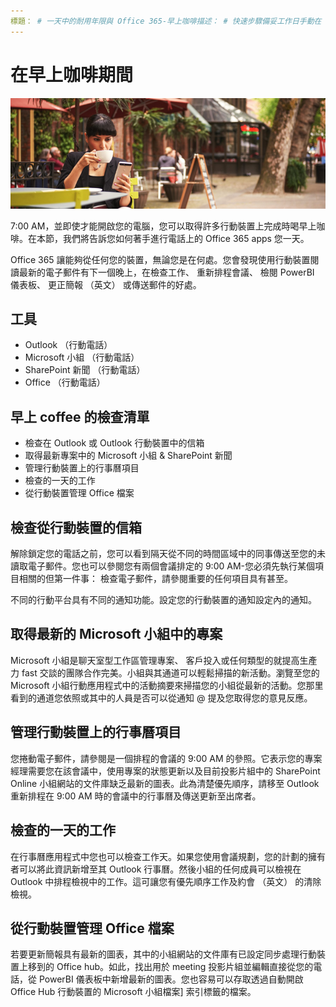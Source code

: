 ```yaml
---
標題： # 一天中的耐用年限與 Office 365-早上咖啡描述： # 快速步驟備妥工作日手動在 Office 365 作者: {github 識別碼} # karuanag ms.author: {毫秒別名} # karuanag ms.date: {@date} # 02 /01/2019 ms.topic： 快速入門 # 用法
---
```


# <a name="during-morning-coffee"></a>在早上咖啡期間

![早上咖啡視覺化](media/ditl_coffee.png)

7:00 AM，並即使才能開啟您的電腦，您可以取得許多行動裝置上完成時喝早上咖啡。在本節，我們將告訴您如何著手進行電話上的 Office 365 apps 您一天。

Office 365 讓能夠從任何您的裝置，無論您是在何處。您會發現使用行動裝置閱讀最新的電子郵件有下一個晚上，在檢查工作、 重新排程會議、 檢閱 PowerBI 儀表板、 更正簡報 （英文） 或傳送郵件的好處。 

## <a name="tools"></a>工具
- Outlook （行動電話）
- Microsoft 小組 （行動電話）
- SharePoint 新聞 （行動電話）
- Office （行動電話）

## <a name="checklist-for-your-morning-coffee"></a>早上 coffee 的檢查清單
- 檢查在 Outlook 或 Outlook 行動裝置中的信箱
- 取得最新專案中的 Microsoft 小組 & SharePoint 新聞
- 管理行動裝置上的行事曆項目
- 檢查的一天的工作
- 從行動裝置管理 Office 檔案 

## <a name="check-mail-from-your-mobile-device"></a>檢查從行動裝置的信箱
解除鎖定您的電話之前，您可以看到隔天從不同的時間區域中的同事傳送至您的未讀取電子郵件。您也可以參閱您有兩個會議排定的 9:00 AM-您必須先執行某個項目相關的但第一件事： 檢查電子郵件，請參閱重要的任何項目具有甚至。

不同的行動平台具有不同的通知功能。設定您的行動裝置的通知設定內的通知。 

## <a name="get-up-to-date-on-projects-in-microsoft-teams"></a>取得最新的 Microsoft 小組中的專案
Microsoft 小組是聊天室型工作區管理專案、 客戶投入或任何類型的就提高生產力 fast 交談的團隊合作完美。小組與其通道可以輕鬆掃描的新活動。瀏覽至您的 Microsoft 小組行動應用程式中的活動摘要來掃描您的小組從最新的活動。您那里看到的通道您依照或其中的人員是否可以從通知 @ 提及您取得您的意見反應。  

## <a name="manage-calendar-items-on-your-mobile-device"></a>管理行動裝置上的行事曆項目
您捲動電子郵件，請參閱是一個排程的會議的 9:00 AM 的參照。它表示您的專案經理需要您在該會議中，使用專案的狀態更新以及目前投影片組中的 SharePoint Online 小組網站的文件庫缺乏最新的圖表。此為清楚優先順序，請移至 Outlook 重新排程在 9:00 AM 時的會議中的行事曆及傳送更新至出席者。

## <a name="check-tasks-for-the-day"></a>檢查的一天的工作
在行事曆應用程式中您也可以檢查工作天。如果您使用會議規劃，您的計劃的擁有者可以將此資訊新增至其 Outlook 行事曆。然後小組的任何成員可以檢視在 Outlook 中排程檢視中的工作。這可讓您有優先順序工作及約會 （英文） 的清除檢視。  

## <a name="manage-office-files-from-your-mobile-device"></a>從行動裝置管理 Office 檔案
若要更新簡報具有最新的圖表，其中的小組網站的文件庫有已設定同步處理行動裝置上移到的 Office hub。如此，找出用於 meeting 投影片組並編輯直接從您的電話，從 PowerBI 儀表板中新增最新的圖表。您也容易可以存取透過自動開啟 Office Hub 行動裝置的 Microsoft 小組檔案] 索引標籤的檔案。 